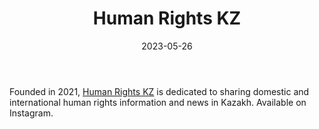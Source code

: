 ﻿---
title: "Human Rights KZ"
linkTitle: "Human Rights KZ"
contributor: ["Aizada Arystanbek"]
created: 2022-07-27
countries: ["Kazakhstan"]
category: ["Independent media"]
tags: ["local media", "media", "civil society", "human rights", "instagram"]
date_start: [2021]
date_end: []
data_type: ["news"] 
language: ["Kazakh"]
date: 2023-05-26
description: 
  Human Rights KZ is dedicated to sharing domestic and international human rights information and news in Kazakh.
---

Founded in 2021, [Human Rights KZ](https://www.instagram.com/humanrightskz/) is dedicated to sharing domestic and international human rights information and news in Kazakh. Available on Instagram. 
